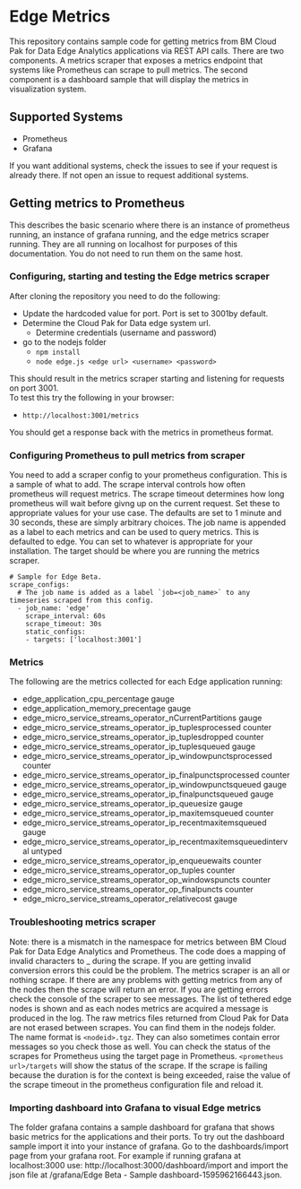 # Edge Metrics
This repository contains sample code for getting metrics from BM Cloud Pak for Data Edge Analytics applications via REST API calls.  There are two components.  A metrics scraper that exposes a metrics endpoint that systems like Prometheus can scrape to pull metrics.  The second component is a dashboard sample that will display the metrics in visualization system.
## Supported Systems
* Prometheus
* Grafana

If you want additional systems, check the issues to see if your request is already there.  If not open an issue to request additional systems.
## Getting metrics to Prometheus
This describes the basic scenario where there is an instance of prometheus running, an instance of grafana running, and the edge metrics scraper running.  They are all running on localhost for purposes of this documentation.  You do not need to run them on the same host.
### Configuring, starting and testing the Edge metrics scraper
After cloning the repository you need to do the following:
* Update the hardcoded value for port.  Port is set to 3001by default.
* Determine the Cloud Pak for Data edge system url.
  * Determine credentials (username and password)
* go to the nodejs folder
  * `npm install` 
  * `node edge.js <edge url> <username> <password>`

This should result in the metrics scraper starting and listening for requests on port 3001.  
To test this try the following in your browser:
* `http://localhost:3001/metrics`

You should get a response back with the metrics in prometheus format.  
### Configuring Prometheus to pull metrics from scraper
You need to add a scraper config to your prometheus configuration.  This is a sample of what to add. The scrape interval controls how often prometheus will request metrics.  The scrape timeout determines how long prometheus will wait before givng up on the current request.  Set these to appropriate values for your use case.  The defaults are set to 1 minute and 30 seconds, these are simply arbitrary choices.  The job name is appended as a label to each metrics and can be used to query metrics.  This is defaulted to edge.  You can set to whatever is appropriate for your installation.  The target should be where you are running the metrics scraper.
~~~
# Sample for Edge Beta.
scrape_configs:
  # The job name is added as a label `job=<job_name>` to any timeseries scraped from this config.
  - job_name: 'edge'
    scrape_interval: 60s
    scrape_timeout: 30s
    static_configs:
    - targets: ['localhost:3001']
~~~
### Metrics
The following are the metrics collected for each Edge application running:
* edge_application_cpu_percentage gauge
* edge_application_memory_precentage gauge
* edge_micro_service_streams_operator_nCurrentPartitions gauge  
* edge_micro_service_streams_operator_ip_tuplesprocessed counter
* edge_micro_service_streams_operator_ip_tuplesdropped counter
* edge_micro_service_streams_operator_ip_tuplesqueued gauge
* edge_micro_service_streams_operator_ip_windowpunctsprocessed counter
* edge_micro_service_streams_operator_ip_finalpunctsprocessed counter
* edge_micro_service_streams_operator_ip_windowpunctsqueued gauge
* edge_micro_service_streams_operator_ip_finalpunctsqueued gauge
* edge_micro_service_streams_operator_ip_queuesize gauge
* edge_micro_service_streams_operator_ip_maxitemsqueued counter
* edge_micro_service_streams_operator_ip_recentmaxitemsqueued gauge
* edge_micro_service_streams_operator_ip_recentmaxitemsqueuedinterval untyped
* edge_micro_service_streams_operator_ip_enqueuewaits counter
* edge_micro_service_streams_operator_op_tuples counter
* edge_micro_service_streams_operator_op_windowspuncts counter
* edge_micro_service_streams_operator_op_finalpuncts counter
* edge_micro_service_streams_operator_relativecost gauge
### Troubleshooting metrics scraper
Note: there is a mismatch in the namespace for metrics between BM Cloud Pak for Data Edge Analytics and Prometheus. The code does a mapping of invalid characters to _ during the scrape.  If you are getting invalid conversion errors this could be the problem.
The metrics scraper is an all or nothing scrape.  If there are any problems with getting metrics from any of the nodes then the scrape will return an error.
If you are getting errors check the console of the scraper to see messages.  The list of tethered edge nodes is shown and as each nodes metrics are acquired a message is produced in the log.
The raw metrics files returned from Cloud Pak for Data are not erased between scrapes.  You can find them in the nodejs folder.  The name format is `<nodeid>.tgz`.  They can also sometimes contain error messages so you check those as well.
You can check the status of the scrapes for Prometheus using the target page in Prometheus. `<prometheus url>/targets` will show the status of the scrape.  If the scrape is failing because the duration is for the context is being exceeded, raise the value of the scrape timeout in the prometheus configuration file and reload it.
### Importing dashboard into Grafana to visual Edge metrics
The folder grafana contains a sample dashboard for grafana that shows basic metrics for the applications and their ports.  To try out the dashboard sample import it into your instance of grafana.
Go to the dashboards/import page from your grafana root.  For example if running grafana at localhost:3000 use: http://localhost:3000/dashboard/import and import the json file  at /grafana/Edge Beta - Sample dashboard-1595962166443.json.